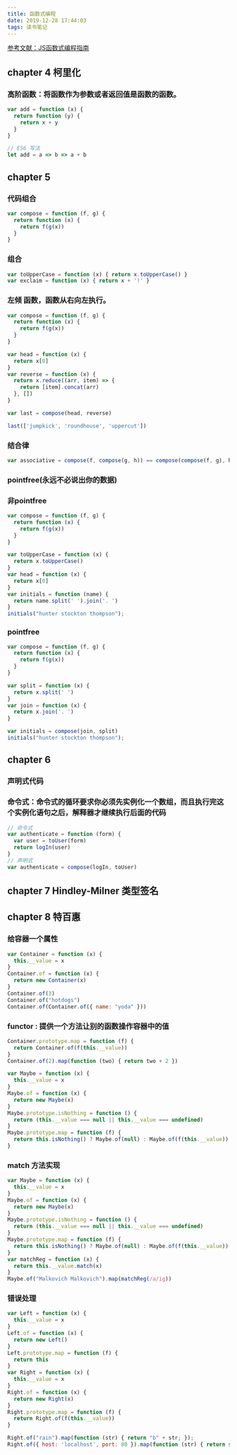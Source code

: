```yaml
---
title: 函数式编程
date: 2019-12-28 17:44:03
tags: 读书笔记
---
```


[参考文献：JS函数式编程指南](https://llh911001.gitbooks.io/mostly-adequate-guide-chinese/content/)
<!-- more -->

## chapter 4 柯里化 

### 高阶函数：将函数作为参数或者返回值是函数的函数。
```js
var add = function (x) {
  return function (y) {
    return x + y
  }
}

// ES6 写法
let add = a => b => a + b
```


## chapter 5
### 代码组合

```js
var compose = function (f, g) {
  return function (x) {
    return f(g(x))
  }
}
```
### 组合

```js
var toUpperCase = function (x) { return x.toUpperCase() }
var exclaim = function (x) { return x + '!' }
```

### 左倾 函数，函数从右向左执行。
```js
var compose = function (f, g) {
  return function (x) {
    return f(g(x))
  }
}

var head = function (x) {
  return x[0]
}
var reverse = function (x) {
  return x.reduce((arr, item) => {
    return [item].concat(arr)
  }, [])
}

var last = compose(head, reverse)

last(['jumpkick', 'roundhouse', 'uppercut'])
```

### 结合律
```js
var associative = compose(f, compose(g, h)) == compose(compose(f, g), h);
```

### pointfree(永远不必说出你的数据)

### 非pointfree
```js
var compose = function (f, g) {
  return function (x) {
    return f(g(x))
  }
}

var toUpperCase = function (x) {
  return x.toUpperCase()
}
var head = function (x) {
  return x[0]
}
var initials = function (name) {
  return name.split(' ').join('. ')
}
initials("hunter stockton thompson");
```

### pointfree

```js
var compose = function (f, g) {
  return function (x) {
    return f(g(x))
  }
}

var split = function (x) {
  return x.split(' ')
}
var join = function (x) {
  return x.join('. ')
}

var initials = compose(join, split)
initials("hunter stockton thompson");
```


## chapter 6

### 声明式代码

### 命令式：命令式的循环要求你必须先实例化一个数组，而且执行完这个实例化语句之后，解释器才继续执行后面的代码

```js
// 命令式
var authenticate = function (form) {
  var user = toUser(form)
  return logIn(user)
}
// 声明式
var authenticate = compose(logIn, toUser)
```

## chapter 7 Hindley-Milner 类型签名


## chapter 8 特百惠


### 给容器一个属性

```js
var Container = function (x) {
  this.__value = x
}
Container.of = function (x) {
  return new Container(x)
}
Container.of(3)
Container.of("hotdogs")
Container.of(Container.of({ name: "yoda" }))
```

### functor : 提供一个方法让别的函数操作容器中的值

```js
Container.prototype.map = function (f) {
  return Container.of(f(this.__value))
}
Container.of(2).map(function (two) { return two + 2 })
```


```js
var Maybe = function (x) {
  this.__value = x
}
Maybe.of = function (x) {
  return new Maybe(x)
}
Maybe.prototype.isNothing = function () {
  return (this.__value === null || this.__value === undefined)
}
Maybe.prototype.map = function (f) {
  return this.isNothing() ? Maybe.of(null) : Maybe.of(f(this.__value))
}
```

### match 方法实现
```js
var Maybe = function (x) {
  this.__value = x
}
Maybe.of = function (x) {
  return new Maybe(x)
}
Maybe.prototype.isNothing = function () {
  return (this.__value === null || this.__value === undefined)
}
Maybe.prototype.map = function (f) {
  return this.isNothing() ? Maybe.of(null) : Maybe.of(f(this.__value))
}
var matchReg = function (x) {
  return this.__value.match(x)
}
Maybe.of("Malkovich Malkovich").map(matchReg(/a/ig))
```

### 错误处理

```js
var Left = function (x) {
  this.__value = x
}
Left.of = function (x) {
  return new Left()
}
Left.prototype.map = function (f) {
  return this
}
var Right = function (x) {
  this.__value = x
}
Right.of = function (x) {
  return new Right(x)
}
Right.prototype.map = function (f) {
  return Right.of(f(this.__value))
}

Right.of("rain").map(function (str) { return "b" + str; });
Right.of({ host: 'localhost', port: 80 }).map(function (str) { return str.host })
```
